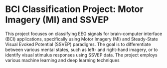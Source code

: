 # BCI Classification Project: Motor Imagery (MI) and SSVEP
This project focuses on classifying EEG signals for brain-computer interface (BCI) applications, specifically using Motor Imagery (MI) and Steady-State Visual Evoked Potential (SSVEP) paradigms.
The goal is to differentiate between various mental states, such as left- and right-hand imagery, or to identify visual stimulus responses using SSVEP data. The project employs various machine learning
and deep learning techniques
